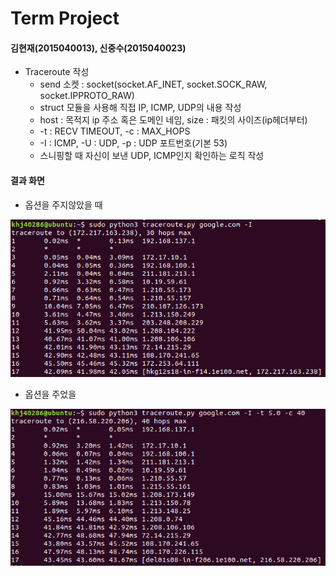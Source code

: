 Term Project
===
#### 김현재(2015040013), 신중수(2015040023)

* Traceroute 작성
  * send 소켓 : socket(socket.AF_INET, socket.SOCK_RAW, socket.IPPROTO_RAW)
  * struct 모듈을 사용해 직접 IP, ICMP, UDP의 내용 작성
  * host : 목적지 ip 주소 혹은 도메인 네임, size : 패킷의 사이즈(ip헤더부터)
  * -t : RECV TIMEOUT, -c : MAX_HOPS
  * -I : ICMP, -U : UDP, -p : UDP 포트번호(기본 53)
  * 스니핑할 때 자신이 보낸 UDP, ICMP인지 확인하는 로직 작성


#### 결과 화면
 - 옵션을 주지않았을 때

![result1](https://raw.githubusercontent.com/KHJae/Cnetwork/master/term_project/result1.PNG)
 
 - 옵션을 주었을 

![result2](https://raw.githubusercontent.com/KHJae/Cnetwork/master/term_project/result2.PNG)

